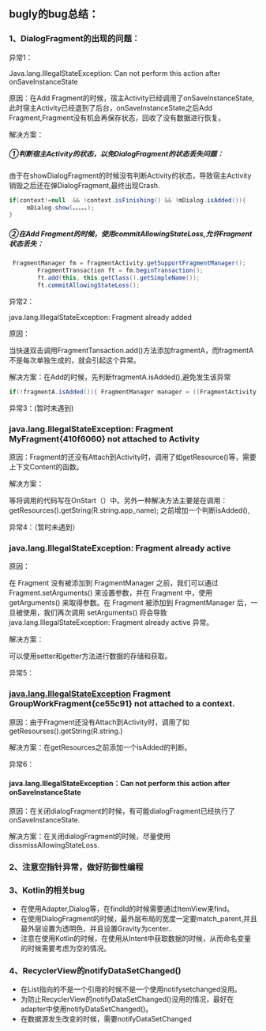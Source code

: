 ## bugly的bug总结：

### 1、DialogFragment的出现的问题：

异常1：

Java.lang.IllegalStateException: Can not perform this action after onSaveInstanceState 

原因：在Add Fragment的时候，宿主Activity已经调用了onSaveInstanceState,此时宿主Activity已经退到了后台，onSaveInstanceState之后Add Fragment,Fragment没有机会再保存状态，回收了没有数据进行恢复。

解决方案：

##### ①判断宿主Activity的状态，以免DialogFragment的状态丢失问题：

由于在showDialogFragment的时候没有判断Activity的状态，导致宿主Activity销毁之后还在弹DialogFragment,最终出现Crash. 

```java
if(context!=null  && !context.isFinishing() && !mDialog.isAdded()){
     mDialog.show(。。。。。);
} 
```

##### ②在Add Fragment的时候，使用commitAllowingStateLoss,允许Fragment状态丢失：

```java
 FragmentManager fm = fragmentActivity.getSupportFragmentManager();
        FragmentTransaction ft = fm.beginTransaction();
        ft.add(this, this.getClass().getSimpleName());
        ft.commitAllowingStateLoss();
```



异常2：

java.lang.IllegalStateException: Fragment already added

原因：

当快速双击调用FragmentTansaction.add()方法添加fragmentA，而fragmentA不是每次单独生成的，就会引起这个异常。

解决方案：在Add的时候，先判断fragmentA.isAdded(),避免发生该异常

```java
if(!fragmentA.isAdded()){ FragmentManager manager = ((FragmentActivity)context).getSupportFragmentManager(); FragmentTransaction ft = manager.beginTransaction(); ft.add(fragmentA, "fragment_name"); ft.commit(); } 
```

异常3：(暂时未遇到)

### java.lang.IllegalStateException: Fragment MyFragment{410f6060} not attached to Activity

原因：Fragment的还没有Attach到Activity时，调用了如getResource()等，需要上下文Content的函数。 

解决方案：

等将调用的代码写在OnStart（）中。另外一种解决方法主要是在调用：  getResources().getString(R.string.app_name); 之前增加一个判断isAdded(), 



异常4：（暂时未遇到）

### java.lang.IllegalStateException: Fragment already active

原因：

在 Fragment 没有被添加到 FragmentManager 之前，我们可以通过 Fragment.setArguments() 来设置参数，并在 Fragment 中，使用 getArguments() 来取得参数。在 Fragment 被添加到 FragmentManager 后，一旦被使用，我们再次调用 setArguments() 将会导致 java.lang.IllegalStateException: Fragment already active 异常。  

解决方案：

可以使用setter和getter方法进行数据的存储和获取。  

 

异常5：

### [java.lang.IllegalStateException](https://bugly.qq.com/v2/crash-reporting/crashes/1104528778/151596?pid=1) Fragment GroupWorkFragment{ce55c91} not attached to a context. 

原因：由于Fragment还没有Attach到Activity时，调用了如getResourses().getString(R.string.)

解决方案：在getResources之前添加一个isAdded的判断。



异常6： 

#### java.lang.IllegalStateException：Can not perform this action after onSaveInstanceState

原因：在关闭dialogFragment的时候，有可能dialogFragment已经执行了onSaveInstanceState.

解决方案：在关闭dialogFragment的时候，尽量使用dissmissAllowingStateLoss.



### 2、注意空指针异常，做好防御性编程

### 3、Kotlin的相关bug

- 在使用Adapter,Dialog等，在findId的时候需要通过ItemView来find。
- 在使用DialogFragment的时候，最外层布局的宽度一定要match_parent,并且最外层设置为透明色，并且设置Gravity为center..
- 注意在使用Kotlin的时候，在使用从Intent中获取数据的时候，从而命名变量的时候需要考虑为空的情况。 

### 4、RecyclerView的notifyDataSetChanged()

- 在List指向的不是一个引用的时候不是一个使用notifysetchanged没用。
- 为防止RecyclerView的notifyDataSetChanged()没用的情况，最好在adapter中使用notifyDataSetChanged()。
- 在数据源发生改变的时候，需要notifyDataSetChanged

